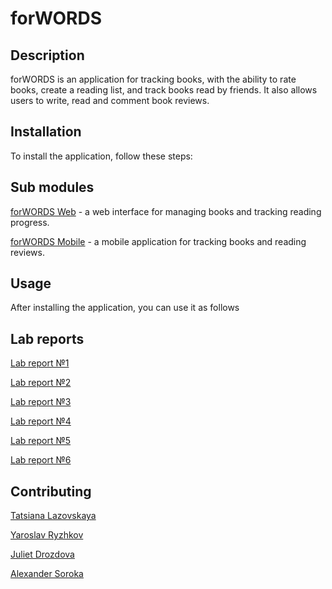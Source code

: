 # forWORDS

## Description
forWORDS is an application for tracking books, with the ability to rate books, create a reading list, and track books read by friends. It also allows users to write, read and comment book reviews.


## Installation
To install the application, follow these steps:


## Sub modules
[forWORDS Web]() - a web interface for managing books and tracking reading progress.

[forWORDS Mobile]() - a mobile application for tracking books and reading reviews.


## Usage
After installing the application, you can use it as follows

## Lab reports
[Lab report №1](https://docs.google.com/document/d/1ALxdqEXlY4uSspoAyOJBUhMoOzBxHiOC/edit?usp=sharing&ouid=106195580385176481462&rtpof=true&sd=true)

[Lab report №2](https://docs.google.com/document/d/15A_NINQVEf6_fwhz1EfftzEakHzGPSvlU-zRlgx5_Us/edit?usp=sharing)

[Lab report №3](https://docs.google.com/document/d/1K_lcVpipbTlwFrvDq51MwdixZYLDBe8aslZusS8a-qo/edit)

[Lab report №4](https://docs.google.com/document/d/1FfyYQut7dLLqEgk-6Iq5cldRtkA-RBz_NnJib7hr5mQ/edit)

[Lab report №5](https://docs.google.com/document/d/1yOdonhqF04G0g5MUMHRWZc889ZDKO3oVO8pB35pozf0/edit)

[Lab report №6](https://docs.google.com/document/d/1MtTv6xo5WcFdb3q8ic94AXVisH_GN5wuu13B3AOBzvE/edit?usp=sharing)



## Contributing
[Tatsiana Lazovskaya](https://github.com/tanyalzvsk) 

[Yaroslav Ryzhkov](https://github.com/Creator674) 

[Juliet Drozdova](https://github.com/julliettee) 

[Alexander Soroka](https://github.com/depravo)
